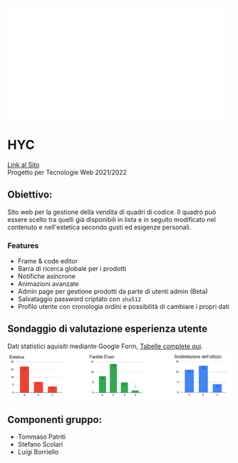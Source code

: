 

![alt text](https://github.com/zucchero-sintattico/HYC/blob/main/report/logos/logo1_bianco.png)
# HYC
[Link al Sito](http://hangyourcode.shop) <br />
Progetto per Tecnologie Web 2021/2022

## Obiettivo: 
Sito web per la gestione della vendita di quadri di codice. Il quadro può essere scelto tra quelli già disponibili in lista e in seguito modificato nel contenuto e nell'estetica secondo gusti ed esigenze personali.

### Features

 - Frame & code editor
 - Barra di ricerca globale per i prodotti
 - Notifiche asincrone
 - Animazioni avanzate
 - Admin page per gestione prodotti da parte di utenti admin (Beta)
 - Salvataggio password criptato con `sha512`
 - Profilo utente con cronologia ordini e possibilità di cambiare i propri dati
 
 
## Sondaggio di valutazione esperienza utente

Dati statistici aquisiti mediante Google Form, [Tabelle complete qui](https://github.com/zucchero-sintattico/HYC/blob/main/report/Indagine%20UX.pdf).
![alt text](https://github.com/zucchero-sintattico/HYC/blob/main/report/informazioni.png)

## Componenti gruppo:
 - Tommaso Patriti
 - Stefano Scolari
 - Luigi Borriello
